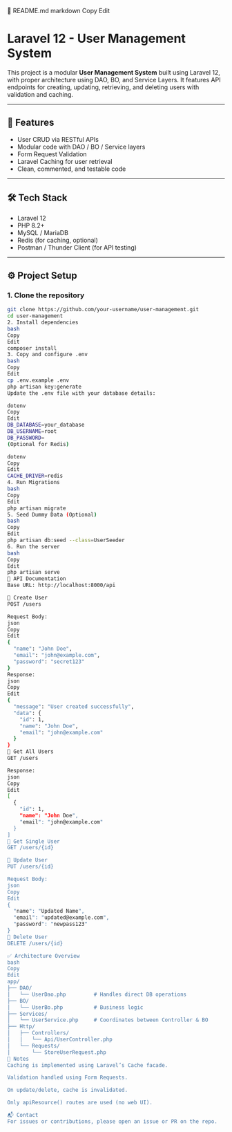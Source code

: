 📄 README.md
markdown
Copy
Edit
# Laravel 12 - User Management System

This project is a modular **User Management System** built using Laravel 12, with proper architecture using DAO, BO, and Service Layers. It features API endpoints for creating, updating, retrieving, and deleting users with validation and caching.

---

## 🚀 Features

- User CRUD via RESTful APIs
- Modular code with DAO / BO / Service layers
- Form Request Validation
- Laravel Caching for user retrieval
- Clean, commented, and testable code

---

## 🛠️ Tech Stack

- Laravel 12
- PHP 8.2+
- MySQL / MariaDB
- Redis (for caching, optional)
- Postman / Thunder Client (for API testing)

---

## ⚙️ Project Setup

### 1. Clone the repository

```bash
git clone https://github.com/your-username/user-management.git
cd user-management
2. Install dependencies
bash
Copy
Edit
composer install
3. Copy and configure .env
bash
Copy
Edit
cp .env.example .env
php artisan key:generate
Update the .env file with your database details:

dotenv
Copy
Edit
DB_DATABASE=your_database
DB_USERNAME=root
DB_PASSWORD=
(Optional for Redis)

dotenv
Copy
Edit
CACHE_DRIVER=redis
4. Run Migrations
bash
Copy
Edit
php artisan migrate
5. Seed Dummy Data (Optional)
bash
Copy
Edit
php artisan db:seed --class=UserSeeder
6. Run the server
bash
Copy
Edit
php artisan serve
🧪 API Documentation
Base URL: http://localhost:8000/api

🔹 Create User
POST /users

Request Body:
json
Copy
Edit
{
  "name": "John Doe",
  "email": "john@example.com",
  "password": "secret123"
}
Response:
json
Copy
Edit
{
  "message": "User created successfully",
  "data": {
    "id": 1,
    "name": "John Doe",
    "email": "john@example.com"
  }
}
🔹 Get All Users
GET /users

Response:
json
Copy
Edit
[
  {
    "id": 1,
    "name": "John Doe",
    "email": "john@example.com"
  }
]
🔹 Get Single User
GET /users/{id}

🔹 Update User
PUT /users/{id}

Request Body:
json
Copy
Edit
{
  "name": "Updated Name",
  "email": "updated@example.com",
  "password": "newpass123"
}
🔹 Delete User
DELETE /users/{id}

✅ Architecture Overview
bash
Copy
Edit
app/
├── DAO/
│   └── UserDao.php         # Handles direct DB operations
├── BO/
│   └── UserBo.php          # Business logic
├── Services/
│   └── UserService.php     # Coordinates between Controller & BO
├── Http/
│   ├── Controllers/
│   │   └── Api/UserController.php
│   └── Requests/
│       └── StoreUserRequest.php
🧰 Notes
Caching is implemented using Laravel’s Cache facade.

Validation handled using Form Requests.

On update/delete, cache is invalidated.

Only apiResource() routes are used (no web UI).

📬 Contact
For issues or contributions, please open an issue or PR on the repo.
